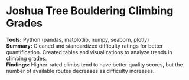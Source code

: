 # Joshua Tree Bouldering Climbing Grades
**Tools:** Python (pandas, matplotlib, numpy, seaborn, plotly)  
**Summary:** Cleaned and standardized difficulty ratings for better quantification. Created tables and visualizations to analyze trends in climbing grades.  
**Findings:** Higher-rated climbs tend to have better quality scores, but the number of available routes decreases as difficulty increases.
